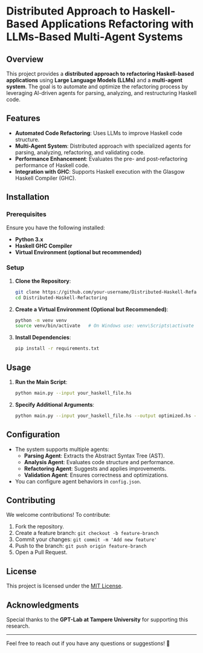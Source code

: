 # Distributed Approach to Haskell-Based Applications Refactoring with LLMs-Based Multi-Agent Systems

## Overview
This project provides a **distributed approach to refactoring Haskell-based applications** using **Large Language Models (LLMs)** and a **multi-agent system**. The goal is to automate and optimize the refactoring process by leveraging AI-driven agents for parsing, analyzing, and restructuring Haskell code.

## Features
- **Automated Code Refactoring**: Uses LLMs to improve Haskell code structure.
- **Multi-Agent System**: Distributed approach with specialized agents for parsing, analyzing, refactoring, and validating code.
- **Performance Enhancement**: Evaluates the pre- and post-refactoring performance of Haskell code.
- **Integration with GHC**: Supports Haskell execution with the Glasgow Haskell Compiler (GHC).

## Installation
### Prerequisites
Ensure you have the following installed:
- **Python 3.x**
- **Haskell GHC Compiler**
- **Virtual Environment (optional but recommended)**

### Setup
1. **Clone the Repository**:
   ```sh
   git clone https://github.com/your-username/Distributed-Haskell-Refactoring.git
   cd Distributed-Haskell-Refactoring
   ```
2. **Create a Virtual Environment (Optional but Recommended)**:
   ```sh
   python -m venv venv
   source venv/bin/activate   # On Windows use: venv\Scripts\activate
   ```
3. **Install Dependencies**:
   ```sh
   pip install -r requirements.txt
   ```

## Usage
1. **Run the Main Script**:
   ```sh
   python main.py --input your_haskell_file.hs
   ```
2. **Specify Additional Arguments**:
   ```sh
   python main.py --input your_haskell_file.hs --output optimized.hs --log debug
   ```

## Configuration
- The system supports multiple agents:
  - **Parsing Agent**: Extracts the Abstract Syntax Tree (AST).
  - **Analysis Agent**: Evaluates code structure and performance.
  - **Refactoring Agent**: Suggests and applies improvements.
  - **Validation Agent**: Ensures correctness and optimizations.
- You can configure agent behaviors in `config.json`.

## Contributing
We welcome contributions! To contribute:
1. Fork the repository.
2. Create a feature branch: `git checkout -b feature-branch`
3. Commit your changes: `git commit -m 'Add new feature'`
4. Push to the branch: `git push origin feature-branch`
5. Open a Pull Request.

## License
This project is licensed under the [MIT License](LICENSE).

## Acknowledgments
Special thanks to the **GPT-Lab at Tampere University** for supporting this research.

---
Feel free to reach out if you have any questions or suggestions! 🚀

